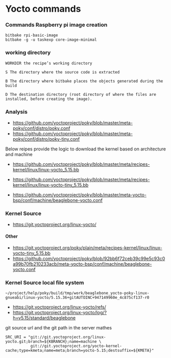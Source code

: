 # Yocto commands
### Commands Raspberry pi image creation
```
bitbake rpi-basic-image
bitbake -g -u taskexp core-image-minimal
```
### working directory 
```
WORKDIR the recipe’s working directory

S The directory where the source code is extracted

B The directory where bitbake places the objects generated during the
build

D The destination directory (root directory of where the files are
installed, before creating the image).
```

### Analysis

* https://github.com/yoctoproject/poky/blob/master/meta-poky/conf/distro/poky.conf
* https://github.com/yoctoproject/poky/blob/master/meta-poky/conf/distro/poky-tiny.conf

Below reipes provide the logic to download the kernel based on architecture and machine

* https://github.com/yoctoproject/poky/blob/master/meta/recipes-kernel/linux/linux-yocto_5.15.bb
* https://github.com/yoctoproject/poky/blob/master/meta/recipes-kernel/linux/linux-yocto-tiny_5.15.bb


* https://github.com/yoctoproject/poky/blob/master/meta-yocto-bsp/conf/machine/beaglebone-yocto.conf

### Kernel Source
* https://git.yoctoproject.org/linux-yocto/

#### Other
* https://git.yoctoproject.org/poky/plain/meta/recipes-kernel/linux/linux-yocto-tiny_5.15.bb
* https://github.com/yoctoproject/poky/blob/92bb6f72ceb39c99e5c93c0a99b70fb210233acb/meta-yocto-bsp/conf/machine/beaglebone-yocto.conf

### Kernel Source local file system
```
~/project/help/poky/build/tmp/work/beaglebone_yocto-poky-linux-gnueabi/linux-yocto/5.15.36+gitAUTOINC+947149960e_4c875cf137-r0
```
* https://git.yoctoproject.org/linux-yocto/refs/
* https://git.yoctoproject.org/linux-yocto/log/?h=v5.15/standard/beaglebone

git source url and the git path in the server mathes
```
SRC_URI = "git://git.yoctoproject.org/linux-yocto.git;branch=${KBRANCH};name=machine \
           git://git.yoctoproject.org/yocto-kernel-cache;type=kmeta;name=meta;branch=yocto-5.15;destsuffix=${KMETA}"
```

